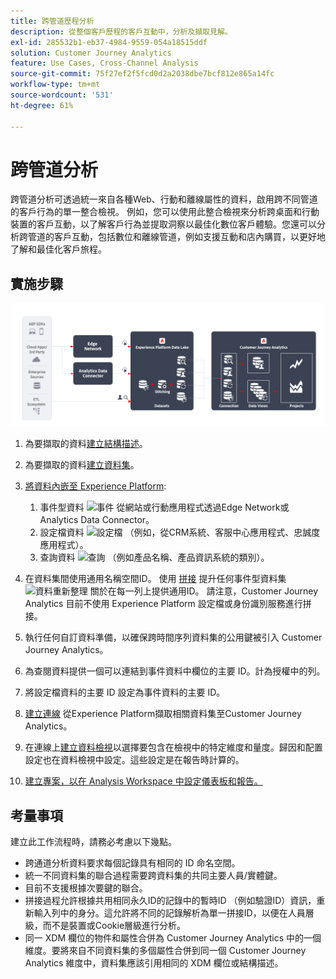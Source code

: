 ```yaml
---
title: 跨管道歷程分析
description: 從整個客戶歷程的客戶互動中，分析及擷取見解。
exl-id: 285532b1-eb37-4984-9559-054a18515ddf
solution: Customer Journey Analytics
feature: Use Cases, Cross-Channel Analysis
source-git-commit: 75f27ef2f5fcd0d2a2038dbe7bcf812e865a14fc
workflow-type: tm+mt
source-wordcount: '531'
ht-degree: 61%

---
```


# 跨管道分析

跨管道分析可透過統一來自各種Web、行動和離線屬性的資料，啟用跨不同管道的客戶行為的單一整合檢視。 例如，您可以使用此整合檢視來分析跨桌面和行動裝置的客戶互動，以了解客戶行為並提取洞察以最佳化數位客戶體驗。您還可以分析跨管道的客戶互動，包括數位和離線管道，例如支援互動和店內購買，以更好地了解和最佳化客戶旅程。

## 實施步驟

![實作步驟流程的圖例，如所述 [實作步驟](#implementation-steps)](../assets/cca-architecture.png)

1. 為要擷取的資料[建立結構描述](https://experienceleague.adobe.com/docs/experience-platform/xdm/tutorials/create-schema-ui.html?lang=zh-Hant)。
1. 為要擷取的資料[建立資料集](https://experienceleague.adobe.com/docs/platform-learn/tutorials/data-ingestion/create-datasets-and-ingest-data.html)。
1. [將資料內嵌至 Experience Platform](https://experienceleague.adobe.com/docs/platform-learn/tutorials/data-ingestion/understanding-data-ingestion.html):
   1. 事件型資料 ![事件](https://spectrum.adobe.com/static/icons/workflow_18/Smock_Events_18_N.svg) 從網站或行動應用程式透過Edge Network或Analytics Data Connector。
   2. 設定檔資料 ![設定檔](https://spectrum.adobe.com/static/icons/workflow_18/Smock_User_18_N.svg) （例如，從CRM系統、客服中心應用程式、忠誠度應用程式）。
   3. 查詢資料 ![查詢](https://spectrum.adobe.com/static/icons/workflow_18/Smock_Search_18_N.svg) （例如產品名稱、產品資訊系統的類別）。

1. 在資料集間使用通用名稱空間ID。 使用 [拼接](../../stitching/overview.md) 提升任何事件型資料集 ![資料重新整理](https://spectrum.adobe.com/static/icons/workflow_18/Smock_DataRefresh_18_N.svg) 關於在每一列上提供通用ID。 請注意，Customer Journey Analytics 目前不使用 Experience Platform 設定檔或身份識別服務進行拼接。
1. 執行任何自訂資料準備，以確保跨時間序列資料集的公用鍵被引入 Customer Journey Analytics。
1. 為查閱資料提供一個可以連結到事件資料中欄位的主要 ID。計為授權中的列。
1. 將設定檔資料的主要 ID 設定為事件資料的主要 ID。
1. [建立連線](../../connections/overview.md) 從Experience Platform擷取相關資料集至Customer Journey Analytics。
1. 在連線上[建立資料檢視](/help/data-views/create-dataview.md)以選擇要包含在檢視中的特定維度和量度。歸因和配置設定也在資料檢視中設定。這些設定是在報告時計算的。
1. [建立專案，以在 Analysis Workspace 中設定儀表板和報告。](/help/analysis-workspace/home.md)

## 考量事項

建立此工作流程時，請務必考慮以下幾點。

* 跨通道分析資料要求每個記錄具有相同的 ID 命名空間。
* 統一不同資料集的聯合過程需要跨資料集的共同主要人員/實體鍵。
* 目前不支援根據次要鍵的聯合。
* 拼接過程允許根據共用相同永久ID的記錄中的暫時ID （例如驗證ID）資訊，重新輸入列中的身分。這允許將不同的記錄解析為單一拼接ID，以便在人員層級，而不是裝置或Cookie層級進行分析。
* 同一 XDM 欄位的物件和屬性合併為 Customer Journey Analytics 中的一個維度。要將來自不同資料集的多個屬性合併到同一個 Customer Journey Analytics 維度中，資料集應該引用相同的 XDM 欄位或結構描述。

